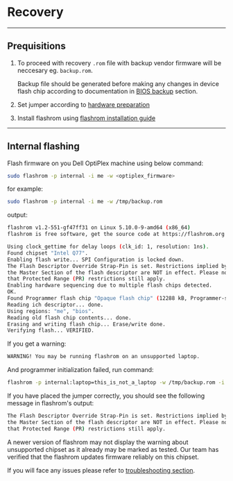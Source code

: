 # Recovery

---

## **Prequisitions**

1. To proceed with recovery `.rom` file with backup vendor firmware will be
    neccesary eg. `backup.rom`.

    Backup file should be generated before making any changes in device flash
    chip according to documentation in
    [BIOS backup](https://docs.dasharo.com/variants/dell_optiplex/initial-deployment/#bios-backup)
    section.

1. Set jumper according to
    [hardware preparation](https://docs.dasharo.com/variants/dell_optiplex/initial-deployment/#hardware-preparation)

1. Install flashrom using
    [flashrom installation guide](https://docs.dasharo.com/variants/dell_optiplex/initial-deployment/#flashrom-installation)

---

## **Internal flashing**

Flash firmware on you Dell OptiPlex machine using below command:

```bash
sudo flashrom -p internal -i me -w <optiplex_firmware>
```

for example:

```bash
sudo flashrom -p internal -i me -w /tmp/backup.rom
```

output:

```bash
flashrom v1.2-551-gf47ff31 on Linux 5.10.0-9-amd64 (x86_64)
flashrom is free software, get the source code at https://flashrom.org

Using clock_gettime for delay loops (clk_id: 1, resolution: 1ns).
Found chipset "Intel Q77".
Enabling flash write... SPI Configuration is locked down.
The Flash Descriptor Override Strap-Pin is set. Restrictions implied by
the Master Section of the flash descriptor are NOT in effect. Please note
that Protected Range (PR) restrictions still apply.
Enabling hardware sequencing due to multiple flash chips detected.
OK.
Found Programmer flash chip "Opaque flash chip" (12288 kB, Programmer-specific) mapped at physical address 0x0000000000000000.
Reading ich descriptor... done.
Using regions: "me", "bios".
Reading old flash chip contents... done.
Erasing and writing flash chip... Erase/write done.
Verifying flash... VERIFIED.
```

If you get a warning:

```bash
WARNING! You may be running flashrom on an unsupported laptop.
```

And programmer initialization failed, run command:

```bash
flashrom -p internal:laptop=this_is_not_a_laptop -w /tmp/backup.rom -i me
```

If you have placed the jumper correctly, you should see the following message
in flashrom's output:

```bash
The Flash Descriptor Override Strap-Pin is set. Restrictions implied by
the Master Section of the flash descriptor are NOT in effect. Please note
that Protected Range (PR) restrictions still apply.
```

A newer version of flashrom may not display the warning about unsupported
chipset as it already may be marked as tested. Our team has verified that
the flashrom updates firmware reliably on this chipset.

If you will face any issues please refer to
[troubleshooting section](https://docs.dasharo.com/variants/dell_optiplex/initial-deployment/#troubleshooting).
